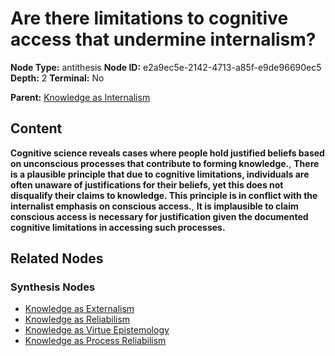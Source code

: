# Are there limitations to cognitive access that undermine internalism?

**Node Type:** antithesis
**Node ID:** e2a9ec5e-2142-4713-a85f-e9de96690ec5
**Depth:** 2
**Terminal:** No

**Parent:** [Knowledge as Internalism](knowledge-as-internalism-thesis-b0914257-cfca-4c75-9888-d5345807e9c1.md)

## Content

**Cognitive science reveals cases where people hold justified beliefs based on unconscious processes that contribute to forming knowledge.**, **There is a plausible principle that due to cognitive limitations, individuals are often unaware of justifications for their beliefs, yet this does not disqualify their claims to knowledge. This principle is in conflict with the internalist emphasis on conscious access.**, **It is implausible to claim conscious access is necessary for justification given the documented cognitive limitations in accessing such processes.**

## Related Nodes

### Synthesis Nodes

- [Knowledge as Externalism](knowledge-as-externalism-synthesis-c26a5cc8-607f-4e78-b201-1e5af13eb3d5.md)
- [Knowledge as Reliabilism](knowledge-as-reliabilism-synthesis-a617ab6c-7277-4d7f-92f9-a331831269d0.md)
- [Knowledge as Virtue Epistemology](knowledge-as-virtue-epistemology-synthesis-97605af9-43e1-45ee-9fbf-68704612ac02.md)
- [Knowledge as Process Reliabilism](knowledge-as-process-reliabilism-synthesis-f9682ae0-9fae-4876-9211-41b01f535e9f.md)
